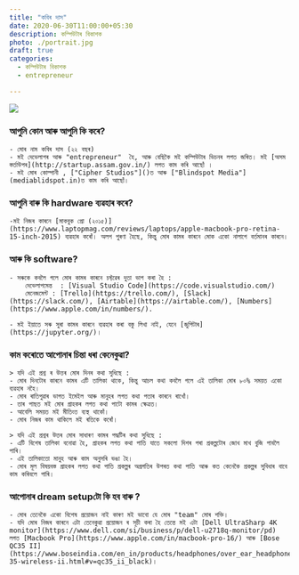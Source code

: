 ```yaml
---
title: "কবিৰ দাস"
date: 2020-06-30T11:00:00+05:30
description: কম্পিউটাৰ বিকাশক
photo: ./portrait.jpg
draft: true
categories:
  - কম্পিউটাৰ বিকাশক
  - entrepreneur

---
```


![](/interviews/4/portrait.jpg)

### আপুনি কোন আৰু আপুনি কি কৰে?
	- মোৰ নাম কবিৰ দাস (২২ বছৰ)
	- মই দেভেলাপৰ আৰু "entrepreneur"  হৈ, আৰু বেছিকৈ মই কম্পিউটাৰ ভিচনৰ লগত জৰিত। মই [অসম স্তৰ্তাউপৰ](http://startup.assam.gov.in/) লগত কাম কৰি আছোঁ ।
	- মই মোৰ কোম্পানী , ["Cipher Studios"]()ত আৰু ["Blindspot Media"](mediablidspot.in)ত কাম কৰি আছোঁ।

### আপুনি বাৰু কি hardware ব্যৱহাৰ কৰে?
	-মই নিজৰ কাৰনে [মাকবুক প্ৰো (২০১৫)](https://www.laptopmag.com/reviews/laptops/apple-macbook-pro-retina-15-inch-2015) ব্যৱহাৰ কৰোঁ। অলপ পুৰণা হৈছে, কিন্তু মোৰ কামৰ কাৰনে মোক একো নালাগে বৰ্তমানৰ কাৰনে।

### আৰু কি software?
	- সৰুকে কবলৈ গলে মোৰ কামৰ কাৰনে চফ্টৱেৰ দুতা ভাগ কৰা হৈ :
		দেভেলাপমেন্ত  : [Visual Studio Code](https://code.visualstudio.com/)
		মেনেজমেন্ট : [Trello](https://trello.com/), [Slack](https://slack.com/), [Airtable](https://airtable.com/), [Numbers](https://www.apple.com/in/numbers/).

	- মই ইয়াতে সৰু সুৰা কামৰ কাৰনে ব্যৱহাৰ কৰা বস্তু লিখা নাই, যেনে [জুপিটাৰ](https://jupyter.org/)।


### কাম কৰোতে আপোনাৰ চিন্তা ধৰা কেনেকুৱা?

	> যদি এই প্ৰশ্ন ৰ উত্তৰ মোৰ দিনৰ কথা সুধিছে :
	- মোৰ দিনটোৰ কাৰনে কামৰ এটি তালিকা থাকে, কিন্তু আচল কথা কবলৈ গলে এই তালিকা মোৰ ৮০% সময়ত একো ব্যৱহাৰ নহৈ।
	- মোৰ ৰাতিপুৱাৰ ভাগত ইমেইল আৰু মানুহৰ লগত কথা পতাৰ কাৰনে ৰাখোঁ।
	- তাৰ পাছত মই মোৰ গ্ৰাহকৰ লগত কথা পাটো কামৰ ক্ষেত্ৰত।
	- আবেলি সময়ত মই মীতিংত ব্যস্থ থাকোঁ। 
	- মোৰ নিজৰ কাম থাকিলে মই ৰতিকে কৰোঁ।

	> যদি এই প্ৰশ্নৰ উত্তৰ মোৰ সাধাৰণ কামৰ পদ্ধটিৰ কথা সুধিছে :
	- এটি বিশেষ তালিকা বনোৱা হৈ, গ্ৰাহকৰ লগত কথা পাতি যাতে সকলো দিশৰ পৰা প্ৰকল্পটোৰ জোখ মাখ বুজি পাবলৈ পাৰি।
	- এই তালিকাতো মানুহ আৰু কাম অনুসৰি ভঙা হৈ।
	- মোৰ মূল বিষয়বস্ত গ্ৰাহকৰ লগত কথা পাতি প্ৰকল্পৰ অগ্ৰগতিৰ উপৰত কথা পাতি আৰু কত কেনেকৈ প্ৰকল্পৰ সুবিধাৰ বাবে কাম কৰিবলে পাৰি।

### আপোনাৰ dream setupটো কি হব বাৰু ?
	- মোৰ তেনেকৈ একো বিশেষ প্ৰয়োজন নাই কাৰণ মই ভাবো যে মোৰ "team" মোৰ শক্তি। 
	- যদি মোৰ নিজৰ কাৰনে এটা তেনেকুৱা প্ৰয়োজন ৰ সূচী কৰা হৈ তেন্তে মই এটা [Dell UltraSharp 4K monitor](https://www.dell.com/si/business/p/dell-u2718q-monitor/pd) লগত [Macbook Pro](https://www.apple.com/in/macbook-pro-16/) আৰু [Bose QC35 II](https://www.boseindia.com/en_in/products/headphones/over_ear_headphones/quietcomfort-35-wireless-ii.html#v=qc35_ii_black)।